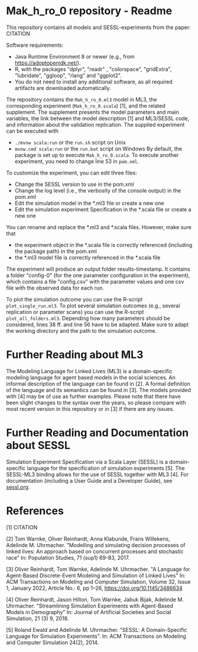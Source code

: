 # Mak_h_ro_0 repository - Readme #

This repository contains all models and SESSL-experiments from the paper:
CITATION

Software requirements:

* Java Runtime Environment 8 or newer (e.g., from https://adoptopenjdk.net/).
* R, with the packages "dplyr", "readr" , "colorspace", "gridExtra", "lubridate", "ggloop", "rlang" and "ggplot2".
* You do not need to install any additional software, as all required artifacts are downloaded automatically.

The repository contains the `Mak_h_ro_0.ml3` model in ML3, the corresponding experiment (`Mak_h_ro_0.scala`) [1], and the related supplement. The supplement presents the model parameters and main variables, the link between the model description [1] and ML3/SESSL code, and information about the validation replication.
The supplied experiment can be executed with
* `./mvnw scala:run` or the `run.sh` script on Unix
* `mvnw.cmd scala:run` or the `run.bat` script on Windows
By default, the package is set up to execute `Mak_h_ro_0.scala`. To execute another experiment, you need to change line 53 in `pom.xml`.

To customize the experiment, you can edit three files:
* Change the SESSL version to use in the pom.xml
* Change the log level (i.e., the verbosity of the console output) in the pom.xml
* Edit the simulation model in the *.ml3 file or create a new one
* Edit the simulation experiment Specification in the *.scala file or create a new one

You can rename and replace the *.ml3 and *.scala files. However, make sure that
* the experiment object in the *.scala file is correctly referenced (including the package path) in the pom.xml
* the *.ml3 model file is correctly referenced in the *.scala file

The experiment will produce an output folder results-timestamp. It contains a folder "config-0" (for the one parameter configuration in the experiment), which contains a file "config.csv" with the parameter values and one csv file with the observed data for each run.

To plot the simulation outcome you can use the R-script `plot_single_run.ml3`. 
To plot several simulation outcomes (e.g., several replication or parameter scans) you can use the R-script `plot_all_folders.ml3`. Depending how many parameters should be considered, lines 38 ff. and line 56 have to be adapted.
Make sure to adapt the working directory and the path to the simulation outcome.

# Further Reading about ML3

The Modeling Language for Linked Lives (ML3) is a domain-specific modeling language for agent based models in the social sciences. An informal description of the language can be found in [2]. A formal definition of the language and its semantics can be found in [3]. The models provided with [4] may be of use as further examples. Please note that there have been slight changes to the syntax over the years, so please compare with most recent version in this repository or in [3] if there are any issues.

# Further Reading and Documentation about SESSL

Simulation Experiment Specification via a Scala Layer (SESSL) is a domain-specific language for the specification of simulation experiments [5]. The SESSL-ML3 binding allows for the use of SESSL together with ML3 [4]. For documentation (including a User Guide and a Developer Guide), see [sessl.org](http://sessl.org/).

# References
[1] CITATION

[2] Tom Warnke, Oliver Reinhardt, Anna Klabunde, Frans Willekens, Adelinde M. Uhrmacher. "Modelling and simulating decision processes of linked lives: An approach based on concurrent processes and stochastic race" In: Population Studies, 71 (sup1) 69-83, 2017.

[3] Oliver Reinhardt, Tom Warnke, Adelinde M. Uhrmacher. "A Language for Agent-Based Discrete-Event Modeling and Simulation of Linked Lives" In: ACM Transactions on Modeling and Computer Simulation, Volume 32, Issue 1, January 2022, Article No.: 6, pp 1–26, https://doi.org/10.1145/3486634

[4] Oliver Reinhardt, Jason Hilton, Tom Warnke, Jabuk Bijak, Adelinde M. Uhrmacher: "Streamlining Simulation Experiments with Agent-Based Models in Demography" In: Journal of Artificial Societies and Social Simulation, 21 (3) 9, 2018.

[5] Roland Ewald and Adelinde M. Uhrmacher. "SESSL: A Domain-Specific Language for Simulation Experiments". In: ACM Transactions on Modeling and Computer Simulation 24(2), 2014.
